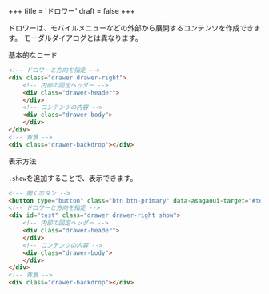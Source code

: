 +++
title = 'ドロワー'
draft = false
+++

ドロワーは、モバイルメニューなどの外部から展開するコンテンツを作成できます。
モーダルダイアログとは異なります。

基本的なコード

```html
<!-- ドロワーと方向を指定 -->
<div class="drawer drawer-right">
    <!-- 内部の固定ヘッダー -->
    <div class="drawer-header">
    </div>
    <!-- コンテンツの内容 -->
    <div class="drawer-body">
    </div>
</div>
<!-- 背景 -->
<div class="drawer-backdrop"></div>
```

表示方法

`.show`を追加することで、表示できます。

```html
<!-- 開くボタン -->
<button type="button" class="btn btn-primary" data-asagaoui-target="#test">ドロワーを開く</button>
<!-- ドロワーと方向を指定 -->
<div id="test" class="drawer drawer-right show">
    <!-- 内部の固定ヘッダー -->
    <div class="drawer-header">
    </div>
    <!-- コンテンツの内容 -->
    <div class="drawer-body">
    </div>
</div>
<!-- 背景 -->
<div class="drawer-backdrop"></div>
```